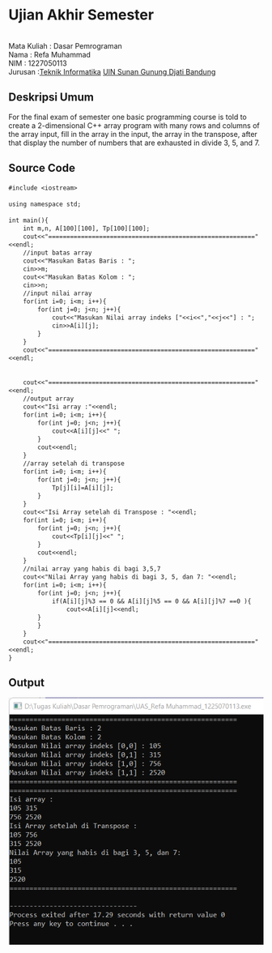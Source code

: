 # Ujian Akhir Semester 
<br>Mata Kuliah 	: Dasar Pemrograman
<br> Nama		: Refa Muhammad
<br>NIM		:	1227050113
<br>Jurusan		:[Teknik Informatika](http://if.uinsgd.ac.id/) [UIN Sunan Gunung Djati Bandung](https://uinsgd.ac.id/) 

## Deskripsi Umum
For the final exam of semester one basic programming course is told to create a 2-dimensional C++ array program with many rows and columns of the array input, fill in the array in the input, the array in the transpose, after that display the number of numbers that are exhausted in divide 3, 5, and 7.

## Source Code
```
#include <iostream>

using namespace std;

int main(){
	int m,n, A[100][100], Tp[100][100];
	cout<<"========================================================="<<endl;
	//input batas array
	cout<<"Masukan Batas Baris : ";
	cin>>m;
	cout<<"Masukan Batas Kolom : ";
	cin>>n;
	//input nilai array
	for(int i=0; i<m; i++){
		for(int j=0; j<n; j++){
			cout<<"Masukan Nilai array indeks ["<<i<<","<<j<<"] : ";
			cin>>A[i][j];
		}
	}
	cout<<"========================================================="<<endl;
	
	
	cout<<"========================================================="<<endl;
	//output array
	cout<<"Isi array :"<<endl;
	for(int i=0; i<m; i++){
		for(int j=0; j<n; j++){
			cout<<A[i][j]<<" ";
		}
		cout<<endl;
	}
	//array setelah di transpose
	for(int i=0; i<m; i++){
		for(int j=0; j<n; j++){
			Tp[j][i]=A[i][j];
		}
	}
	cout<<"Isi Array setelah di Transpose : "<<endl;
	for(int i=0; i<m; i++){
		for(int j=0; j<n; j++){
			cout<<Tp[i][j]<<" ";
		}
		cout<<endl;
	}
	//nilai array yang habis di bagi 3,5,7
	cout<<"Nilai Array yang habis di bagi 3, 5, dan 7: "<<endl;
	for(int i=0; i<m; i++){
		for(int j=0; j<n; j++){
			if(A[i][j]%3 == 0 && A[i][j]%5 == 0 && A[i][j]%7 ==0 ){
				cout<<A[i][j]<<endl;
		}
		}
	}
	cout<<"========================================================="<<endl;
}
```
		
## Output
<img src="Output1.png"/>

